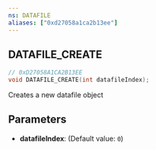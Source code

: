 ```yaml
---
ns: DATAFILE
aliases: ["0xd27058a1ca2b13ee"]
---
```

## DATAFILE_CREATE

```c
// 0xD27058A1CA2B13EE
void DATAFILE_CREATE(int datafileIndex);
```

Creates a new datafile object


## Parameters
* **datafileIndex**: (Default value: `0`)

